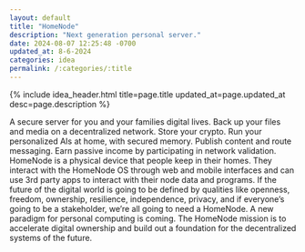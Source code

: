 ```yaml
---
layout: default
title: "HomeNode"
description: "Next generation personal server."
date: 2024-08-07 12:25:48 -0700
updated_at: 8-6-2024
categories: idea
permalink: /:categories/:title
---
```


{% include idea_header.html title=page.title updated_at=page.updated_at desc=page.description %}

A secure server for you and your families digital lives. Back up your files and media on a decentralized network. Store your crypto. Run your personalized AIs at home, with secured memory. Publish content and route messaging. Earn passive income by participating in network validation. HomeNode is a physical device that people keep in their homes. They interact with the HomeNode OS through web and mobile interfaces and can use 3rd party apps to interact with their node data and programs. If the future of the digital world is going to be defined by qualities like openness, freedom, ownership, resilience, independence, privacy, and if everyone’s going to be a stakeholder, we’re all going to need a HomeNode. A new paradigm for personal computing is coming. The HomeNode mission is to accelerate digital ownership and build out a foundation for the decentralized systems of the future.
